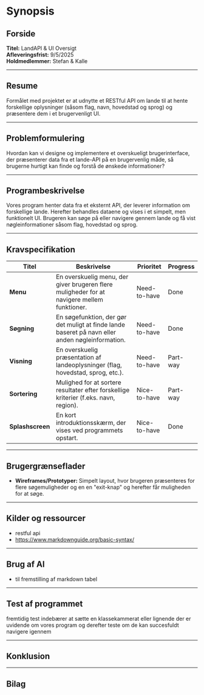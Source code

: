 # Synopsis

## Forside

**Titel:** LandAPI & UI Oversigt  
**Afleveringsfrist:** 9/5/2025  
**Holdmedlemmer:** Stefan & Kalle  

---

## Resume

Formålet med projektet er at udnytte et RESTful API om lande til at hente forskellige oplysninger (såsom flag, navn, hovedstad og sprog) og præsentere dem i et brugervenligt UI. 

---

## Problemformulering

Hvordan kan vi designe og implementere et overskueligt brugerinterface, der præsenterer data fra et lande-API på en brugervenlig måde, så brugerne hurtigt kan finde og forstå de ønskede informationer?

---

## Programbeskrivelse

Vores program henter data fra et eksternt API, der leverer information om forskellige lande. Herefter behandles dataene og vises i et simpelt, men funktionelt UI. Brugeren kan søge på eller navigere gennem lande og få vist nøgleinformationer såsom flag, hovedstad og sprog.

---

## Kravspecifikation

| Titel          | Beskrivelse                                                                                  | Prioritet      | Progress |
| -------------- | -------------------------------------------------------------------------------------------- | -------------- | -------- |
| **Menu**       | En overskuelig menu, der giver brugeren flere muligheder for at navigere mellem funktioner.  | Need-to-have   | Done   |
| **Søgning**    | En søgefunktion, der gør det muligt at finde lande baseret på navn eller anden nøgleinformation. | Need-to-have   | Done   |
| **Visning**    | En overskuelig præsentation af landeoplysninger (flag, hovedstad, sprog, etc.).             | Need-to-have   | Part-way   |
| **Sortering**  | Mulighed for at sortere resultater efter forskellige kriterier (f.eks. navn, region).        | Nice-to-have   | Part-way   |
| **Splashscreen** | En kort introduktionsskærm, der vises ved programmets opstart.                               | Nice-to-have   | Done   |

---

## Brugergrænseflader

- **Wireframes/Prototyper:** Simpelt layout, hvor brugeren præsenteres for flere søgemuligheder og en en "exit-knap" og herefter får muligheden for at søge.

---

## Kilder og ressourcer

- restful api
- https://www.markdownguide.org/basic-syntax/

---

## Brug af AI

- til fremstilling af markdown tabel

---

## Test af programmet

fremtidig test indebærer at sætte en klassekammerat eller lignende der er uvidende om vores program og derefter teste om de kan succesfuldt navigere igennem

---

## Konklusion

---

## Bilag
